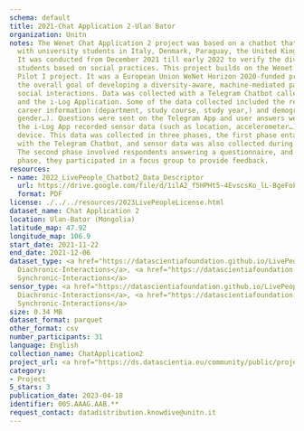 ```yaml
---
schema: default
title: 2021-Chat Application 2-Ulan Bator
organization: Unitn
notes: The Wenet Chat Application 2 project was based on a chatbot that interacted
  with university students in Italy, Denmark, Paraguay, the United Kingdom, and Mongolia.
  It was conducted from December 2021 till early 2022 to verify the diversity among
  students based on social practices. This project builds on the Wenet Chat Application
  Pilot I project. It was a European Union WeNet Horizon 2020-funded project with
  the overall goal of developing a diversity-aware, machine-mediated paradigm for
  social interactions. Data was collected with a Telegram Chatbot called Ask4help
  and the i-Log Application. Some of the data collected included the respondent’s
  career information (department, study course, study year,) and demographics (age,
  gender…). Questions were sent on the Telegram App and user answers were recorded,
  the i-Log App recorded sensor data (such as location, accelerometer…) from the user
  device. This data was collected in three phases, the first phase entailed interacting
  with the Telegram Chatbot, and sensor data was also collected during this phase.
  The second phase involved respondents answering a questionnaire, and in the third
  phase, they participated in a focus group to provide feedback.
resources:
- name: 2022_LivePeople_Chatbot2_Data_Descriptor
  url: https://drive.google.com/file/d/1ilA2_f5HPHt5-4EvscsKo_lL-BgeFoF9/view?usp=sharing
  format: PDF
license: ./../../resources/2023LivePeopleLicense.html
dataset_name: Chat Application 2
location: Ulan-Bator (Mongolia)
latitude_map: 47.92
longitude_map: 106.9
start_date: 2021-11-22
end_date: 2021-12-06
dataset_type: <a href="https://datascientiafoundation.github.io/LivePeople/datasets/2021-CH2-Ulan%20Bator-Diachronic-Interactions/">
  Diachronic-Interactions</a>, <a href="https://datascientiafoundation.github.io/LivePeople/datasets/2021-CH2-Ulan%20Bator-Synchronic-Interactions/">
  Synchronic-Interactions</a>
sensor_type: <a href="https://datascientiafoundation.github.io/LivePeople/datasets/2021-CH2-Ulan%20Bator-Diachronic-Interactions/">
  Diachronic-Interactions</a>, <a href="https://datascientiafoundation.github.io/LivePeople/datasets/2021-CH2-Ulan%20Bator-Synchronic-Interactions/">
  Synchronic-Interactions</a>
size: 0.34 MB
dataset_format: parquet
other_format: csv
number_participants: 31
language: English
collection_name: ChatApplication2
project_url: <a href="https://ds.datascientia.eu/community/public/projects/4e384637-2aa1-455a-b1c4-e0d927e9306b">https://ds.datascientia.eu/community/public/projects/4e384637-2aa1-455a-b1c4-e0d927e9306b</a>
category:
- Project
5_stars: 3
publication_date: 2023-04-18
identifier: 005.AAAG.AAB.**
request_contact: datadistribution.knowdive@unitn.it
---
```

 